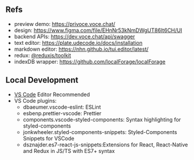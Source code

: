 ## Refs

- preview demo: https://privoce.voce.chat/
- design: https://www.figma.com/file/EHnNr53kNmDWgUT86It6CH/UI
- backend APIs: https://dev.voce.chat/api/swagger
- text editor: https://plate.udecode.io/docs/installation
- markdown editor: https://nhn.github.io/tui.editor/latest/
- redux: [@reduxjs/toolkit](https://redux-toolkit.js.org/introduction/getting-started)
- indexDB wrapper: https://github.com/localForage/localForage

## Local Development

- [VS Code](https://code.visualstudio.com/) Editor Recommended
- VS Code plugins:
  - dbaeumer.vscode-eslint: ESLint
  - esbenp.prettier-vscode: Prettier
  - components.vscode-styled-components: Syntax highlighting for styled-components
  - jonkwheeler.styled-components-snippets: Styled-Components Snippets for VSCode
  - dsznajder.es7-react-js-snippets:Extensions for React, React-Native and Redux in JS/TS with ES7+ syntax

